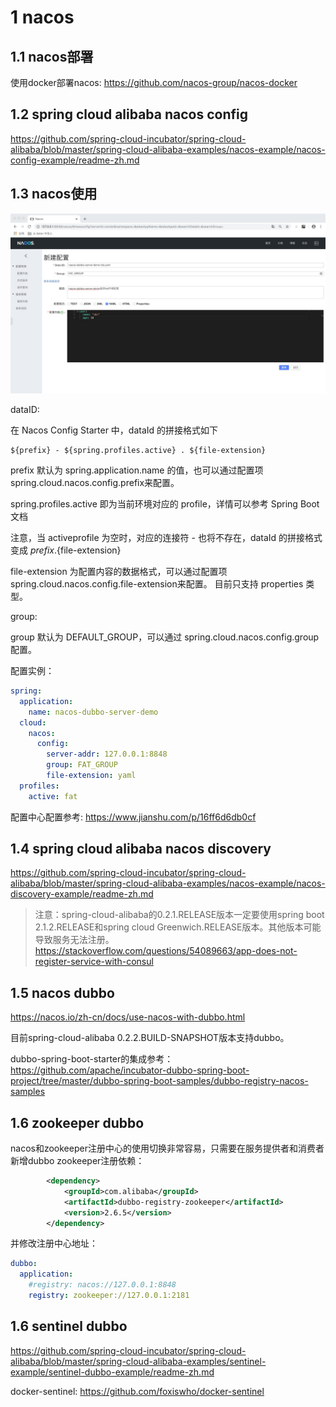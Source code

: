 # 1 nacos

## 1.1 nacos部署
使用docker部署nacos: https://github.com/nacos-group/nacos-docker

## 1.2 spring cloud alibaba nacos config
https://github.com/spring-cloud-incubator/spring-cloud-alibaba/blob/master/spring-cloud-alibaba-examples/nacos-example/nacos-config-example/readme-zh.md

## 1.3 nacos使用

![](./doc/images/nacos01.jpg)

dataID:

在 Nacos Config Starter 中，dataId 的拼接格式如下
```
${prefix} - ${spring.profiles.active} . ${file-extension}
```
prefix 默认为 spring.application.name 的值，也可以通过配置项 spring.cloud.nacos.config.prefix来配置。

spring.profiles.active 即为当前环境对应的 profile，详情可以参考 Spring Boot文档

注意，当 activeprofile 为空时，对应的连接符 - 也将不存在，dataId 的拼接格式变成 ${prefix}.${file-extension}

file-extension 为配置内容的数据格式，可以通过配置项 spring.cloud.nacos.config.file-extension来配置。 目前只支持 properties 类型。

group:

group 默认为 DEFAULT_GROUP，可以通过 spring.cloud.nacos.config.group 配置。

配置实例：
```yaml
spring:
  application:
    name: nacos-dubbo-server-demo
  cloud:
    nacos:
      config:
        server-addr: 127.0.0.1:8848
        group: FAT_GROUP
        file-extension: yaml
  profiles:
    active: fat
```

配置中心配置参考: https://www.jianshu.com/p/16ff6d6db0cf


## 1.4 spring cloud alibaba nacos discovery
https://github.com/spring-cloud-incubator/spring-cloud-alibaba/blob/master/spring-cloud-alibaba-examples/nacos-example/nacos-discovery-example/readme-zh.md

> 注意：spring-cloud-alibaba的0.2.1.RELEASE版本一定要使用spring boot 2.1.2.RELEASE和spring cloud Greenwich.RELEASE版本。其他版本可能导致服务无法注册。https://stackoverflow.com/questions/54089663/app-does-not-register-service-with-consul

## 1.5 nacos dubbo
https://nacos.io/zh-cn/docs/use-nacos-with-dubbo.html

目前spring-cloud-alibaba 0.2.2.BUILD-SNAPSHOT版本支持dubbo。

dubbo-spring-boot-starter的集成参考：
https://github.com/apache/incubator-dubbo-spring-boot-project/tree/master/dubbo-spring-boot-samples/dubbo-registry-nacos-samples


## 1.6 zookeeper dubbo
nacos和zookeeper注册中心的使用切换非常容易，只需要在服务提供者和消费者新增dubbo zookeeper注册依赖：
```xml
        <dependency>
            <groupId>com.alibaba</groupId>
            <artifactId>dubbo-registry-zookeeper</artifactId>
            <version>2.6.5</version>
        </dependency>
```
并修改注册中心地址：
```yaml
dubbo:
  application:
    #registry: nacos://127.0.0.1:8848
    registry: zookeeper://127.0.0.1:2181
```


## 1.6 sentinel dubbo
https://github.com/spring-cloud-incubator/spring-cloud-alibaba/blob/master/spring-cloud-alibaba-examples/sentinel-example/sentinel-dubbo-example/readme-zh.md


docker-sentinel:
https://github.com/foxiswho/docker-sentinel
